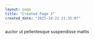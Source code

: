 ```yaml
---
layout: page
title: "Created Page 3"
created_date: "2025-10-22 21:35:07"
---
```


auctor ut pellentesque suspendisse mattis 
